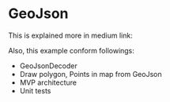 # GeoJson

This is explained more in medium link: 

Also, this example conform followings:
- GeoJsonDecoder
- Draw polygon, Points in map from GeoJson
- MVP architecture
- Unit tests
